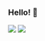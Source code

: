 ### Hello! 👋

<img src="https://img.shields.io/github/followers/softcau?style=social">
<a href="https://hits.seeyoufarm.com"><img src="https://hits.seeyoufarm.com/api/count/incr/badge.svg?url=https%3A%2F%2Fgithub.com%2Fsoftcau%2Fhit-counter&count_bg=%23AD3DC8&title_bg=%23555555&icon=&icon_color=%23E7E7E7&title=hits&edge_flat=false"/></a>   
